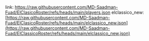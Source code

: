 link: https://raw.githubusercontent.com/MD-Saadman-Fuad/ElClasicoRoster/refs/heads/main/players.json
elclassico_new: [https://raw.githubusercontent.com/MD-Saadman-Fuad/ElClasicoRoster/refs/heads/main/elclassico_new.json](https://raw.githubusercontent.com/MD-Saadman-Fuad/ElClassicoRoster/refs/heads/main/elclassico_new.json)
